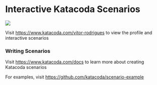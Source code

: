 # Interactive Katacoda Scenarios

[![](http://shields.katacoda.com/katacoda/vitor-rodrigues/count.svg)](https://www.katacoda.com/vitor-rodrigues "Get your profile on Katacoda.com")

Visit https://www.katacoda.com/vitor-rodrigues to view the profile and interactive scenarios

### Writing Scenarios
Visit https://www.katacoda.com/docs to learn more about creating Katacoda scenarios

For examples, visit https://github.com/katacoda/scenario-example

